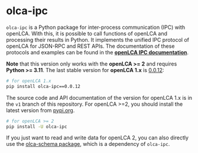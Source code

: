 # olca-ipc

`olca-ipc` is a Python package for inter-process communication (IPC) with
openLCA. With this, it is possible to call functions of openLCA and processing
their results in Python. It implements the unified IPC protocol of openLCA for
JSON-RPC and REST APIs. The documentation of these protocols and examples can be
found in the __[openLCA IPC
documentation](https://greendelta.github.io/openLCA-ApiDoc/ipc/)__.

**Note** that this version only works with the **openLCA >= 2** and requires
**Python >= 3.11**. The last stable version for **openLCA 1.x** is
[0.0.12](https://pypi.org/project/olca-ipc/0.0.12/):

```bash
# for openLCA 1.x
pip install olca-ipc==0.0.12
```

The source code and API documentation of the version for openLCA 1.x is in the
`v1` branch of this repository. For openLCA >=2, you should install the latest
version from [pypi.org](https://pypi.org/project/olca-ipc).

```bash
# for openLCA >= 2
pip install -U olca-ipc
```

If you just want to read and write data for openLCA 2, you can also directly
use the [olca-schema package](https://pypi.org/project/olca-schema/), which
is a dependency of `olca-ipc`.
